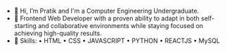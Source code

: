 - 👋 Hi, I’m Pratik and I'm a Computer Engineering Undergraduate.
- 👀 Frontend Web Developer with a proven ability to adapt in both self-starting and collaborative environments while staying focused on achieving high-quality
     results. 
- 🌱 Skills:
     • HTML
     • CSS
     • JAVASCRIPT
     • PYTHON
     • REACTJS
     • MySQL

<!---
Iampd2002/Iampd2002 is a ✨ special ✨ repository because its `README.md` (this file) appears on your GitHub profile.
You can click the Preview link to take a look at your changes.
--->
